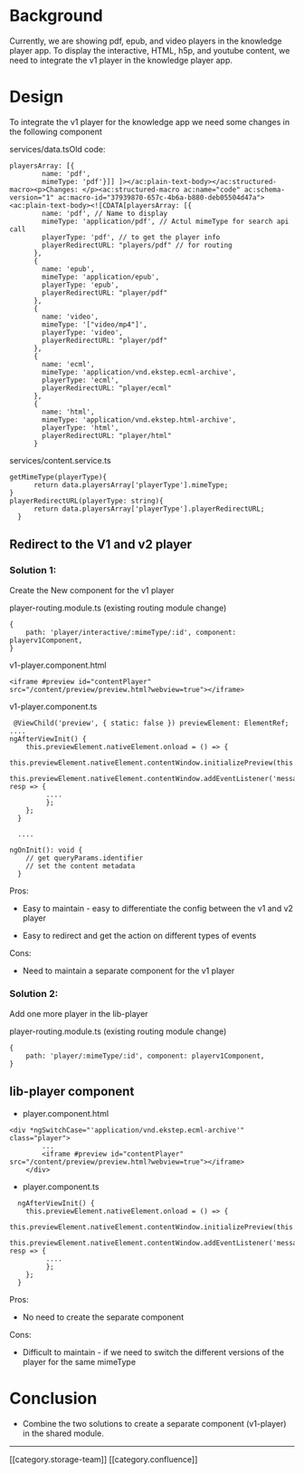 
# Background
Currently, we are showing pdf, epub, and video players in the knowledge player app. To display the interactive, HTML, h5p, and youtube content, we need to integrate the v1 player in the knowledge player app.


# Design
To integrate the v1 player for the knowledge app we need some changes in the following component

services/data.tsOld code:


```
playersArray: [{
        name: 'pdf',
        mimeType: 'pdf'}]] ]></ac:plain-text-body></ac:structured-macro><p>Changes: </p><ac:structured-macro ac:name="code" ac:schema-version="1" ac:macro-id="37939870-657c-4b6a-b880-deb05504d47a"><ac:plain-text-body><![CDATA[playersArray: [{
        name: 'pdf', // Name to display
        mimeType: 'application/pdf', // Actul mimeType for search api call
        playerType: 'pdf', // to get the player info
        playerRedirectURL: "players/pdf" // for routing 
      },
      {
        name: 'epub',
        mimeType: 'application/epub',
        playerType: 'epub',
        playerRedirectURL: "player/pdf"
      },
      {
        name: 'video',
        mimeType: '["video/mp4"]',
        playerType: 'video',
        playerRedirectURL: "player/pdf"
      },
      {
        name: 'ecml',
        mimeType: 'application/vnd.ekstep.ecml-archive',
        playerType: 'ecml',
        playerRedirectURL: "player/ecml"
      },
      {
        name: 'html',
        mimeType: 'application/vnd.ekstep.html-archive',
        playerType: 'html',
        playerRedirectURL: "player/html"
      }
```
services/content.service.ts
```
getMimeType(playerType){
      return data.playersArray['playerType'].mimeType;
}
playerRedirectURL(playerType: string){
      return data.playersArray['playerType'].playerRedirectURL;
  }
```

## Redirect to the V1 and v2 player

### Solution 1:
Create the New component for the v1 player 

player-routing.module.ts (existing routing module change)


```
{
    path: 'player/interactive/:mimeType/:id', component: playerv1Component,
}
```
v1-player.component.html


```
<iframe #preview id="contentPlayer" src="/content/preview/preview.html?webview=true"></iframe>
```
v1-player.component.ts


```
 @ViewChild('preview', { static: false }) previewElement: ElementRef;
....
ngAfterViewInit() {
    this.previewElement.nativeElement.onload = () => {
        this.previewElement.nativeElement.contentWindow.initializePreview(this.playerConfig);
        this.previewElement.nativeElement.contentWindow.addEventListener('message', resp => {
         ....
         };
    };
  }
  
  ....

ngOnInit(): void {
    // get queryParams.identifier
    // set the content metadata
  }

```
Pros:
* Easy to maintain - easy to differentiate the config between the v1 and v2 player


* Easy to redirect and get the action on different types of events



Cons:
* Need to maintain a separate component for the v1 player




### Solution 2:
Add one more player in the lib-player 

player-routing.module.ts (existing routing module change)


```
{
    path: 'player/:mimeType/:id', component: playerv1Component,
}
```

## lib-player component

* player.component.html




```
<div *ngSwitchCase="'application/vnd.ekstep.ecml-archive'" class="player">
        ...
        <iframe #preview id="contentPlayer" src="/content/preview/preview.html?webview=true"></iframe>
    </div>
```

* player.component.ts




```
  ngAfterViewInit() {
    this.previewElement.nativeElement.onload = () => {
        this.previewElement.nativeElement.contentWindow.initializePreview(this.playerConfig);
        this.previewElement.nativeElement.contentWindow.addEventListener('message', resp => {
         ....
         };
    };
  }
```
Pros:
* No need to create the separate component



Cons:
* Difficult to maintain - if we need to switch the different versions of the player for the same mimeType




# Conclusion

* Combine the two solutions to create a separate component (v1-player) in the shared module.





*****

[[category.storage-team]] 
[[category.confluence]] 
